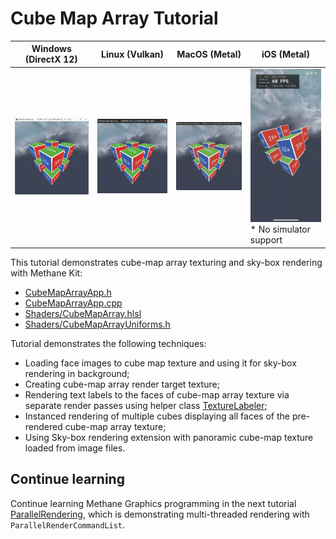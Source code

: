 # Cube Map Array Tutorial

| Windows (DirectX 12)                                                 | Linux (Vulkan)                                                  | MacOS (Metal)                                                  | iOS (Metal)                                                                         |
|----------------------------------------------------------------------|-----------------------------------------------------------------|----------------------------------------------------------------|-------------------------------------------------------------------------------------|
| ![CubeMapArray on Windows](Screenshots/CubeMapArrayWinDirectX12.jpg) | ![CubeMapArray on Linux](Screenshots/CubeMapArrayLinVulkan.jpg) | ![CubeMapArray on MacOS](Screenshots/CubeMapArrayMacMetal.jpg) | ![CubeMapArray on iOS](Screenshots/CubeMapArrayIOSMetal.jpg) * No simulator support |

This tutorial demonstrates cube-map array texturing and sky-box rendering with Methane Kit:
  - [CubeMapArrayApp.h](CubeMapArrayApp.h)
  - [CubeMapArrayApp.cpp](CubeMapArrayApp.cpp)
  - [Shaders/CubeMapArray.hlsl](Shaders/CubeMapArray.hlsl)
  - [Shaders/CubeMapArrayUniforms.h](Shaders/CubeMapArrayUniforms.h)

Tutorial demonstrates the following techniques:
  - Loading face images to cube map texture and using it for sky-box rendering in background;
  - Creating cube-map array render target texture;
  - Rendering text labels to the faces of cube-map array texture via separate render passes 
    using helper class [TextureLabeler](/Apps/Common/Include/TextureLabeler.h);
  - Instanced rendering of multiple cubes displaying all faces of the pre-rendered cube-map array texture;
  - Using Sky-box rendering extension with panoramic cube-map texture loaded from image files.

## Continue learning

Continue learning Methane Graphics programming in the next tutorial [ParallelRendering](../07-ParallelRendering),
which is demonstrating multi-threaded rendering with `ParallelRenderCommandList`.